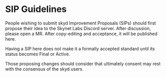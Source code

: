 # SIP Guidelines

People wishing to submit skyd Improvement Proposals (SIPs) should first propose
their idea to the Skynet Labs Discord server. After discussion, please open a MR. After
copy-editing and acceptance, it will be published here.

Having a SIP here does not make it a formally accepted standard until its status
becomes Final or Active.

Those proposing changes should consider that ultimately consent may rest with
the consensus of the skyd users.
